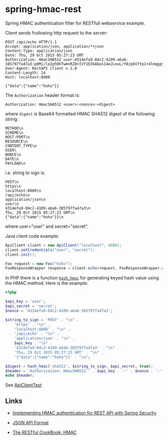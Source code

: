 # spring-hmac-rest
Spring HMAC authentication filter for RESTfull webservice example.

Client sends frollowing http request to the server:

    POST /api/echo HTTP/1.1
    Accept: application/json, application/*+json
    Content-Type: application/json
    Date: Thu, 29 Oct 2015 05:27:23 GMT
    Authorization: HmacSHA512 user:4314efa9-04c2-4109-a6a6-385797fa47a3:p0Mi/le2ph0XTwmnRZ8+IVf1D3kAbos14eJLeuL/Y8zpbV7tp1+4lmqgqtU9Z6XlBa3YylMD+Mdu+4RNcc6Y5w==
    User-Agent: RestAPI client v.1.0
    Content-Length: 24
    Host: localhost:8080
    
    {"data":{"name":"hoho"}}

The `Authorization` header format is:

    Authorization: HmacSHA512 <user>:<nonce>:<digest>
    
where `digest` is Base64 formatted HMAC SHA512 digest of the following string: 
 
    METHOD\n
    SCHEME\n
    HOST:PORT\n
    RESOURCE\n
    CONTENT_TYPE\n
    USER\
    NONCE\n
    DATE\n
    PAYLOAD\n

i.e. string to sign is:
            
    POST\n
    https\n
    localhost:8080\n
    /api/echo\n
    application/json\n
    user\n
    4314efa9-04c2-4109-a6a6-385797fa47a3\n
    Thu, 29 Oct 2015 05:27:23 GMT\n
    {"data":{"name":"hoho"}}\n

where user="user" and secret="secret".

Java client code example:

~~~java
ApiClient client = new ApiClient("localhost", 8080);
client.setCredentials("user", "secret");
client.init();

Foo request = new Foo("hoho");
FooResponseWrapper response = client.echo(request, FooResponseWrapper.class);
~~~

In PHP there is a function [`hash_hmac`][hash_hmac] for generating keyed hash value using the HMAC method. Here is the example:

~~~php
<?php

$api_key = 'user';
$api_secret = 'secret';
$nonce = '4314efa9-04c2-4109-a6a6-385797fa47a3';

$string_to_sign = 'POST' . "\n" .
    'https' . "\n" .
    'localhost:8080' . "\n" .
    '/api/echo' . "\n" .
    'application/json' . "\n" .
    $api_key . "\n" .
    '4314efa9-04c2-4109-a6a6-385797fa47a3' . "\n" .
    'Thu, 29 Oct 2015 05:27:23 GMT' . "\n" .
    '{"data":{"name":"hoho"}}' . "\n";

$digest = hash_hmac('sha512', $string_to_sign, $api_secret, true);
$header = 'Authorization: HmacSHA512 ' . $api_key . ':' . $nonce . ':' . base64_encode($digest);
echo $header;
~~~

See [ApiClientTest](blob/master/src/test/php/ApiClientTest.php)

## Links

*  [Implementing HMAC authentication for REST API with Spring Security](http://www.massimilianosciacco.com/implementing-hmac-authentication-rest-api-spring-security)

* [JSON API Format](http://jsonapi.org/format)
* [The RESTful CookBook: HMAC](http://restcookbook.com/Basics/loggingin/)

[hash_hmac]:  http://php.net/manual/en/function.hash-hmac.php
[hash_algos]: http://php.net/manual/en/function.hash-algos.php
